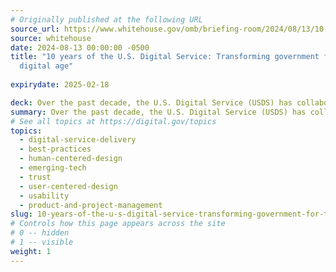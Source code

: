 ```yaml
---
# Originally published at the following URL
source_url: https://www.whitehouse.gov/omb/briefing-room/2024/08/13/10-years-of-the-u-s-digital-service-transforming-government-for-the-digital-age/
source: whitehouse
date: 2024-08-13 00:00:00 -0500
title: "10 years of the U.S. Digital Service: Transforming government for the
  digital age"
  
expirydate: 2025-02-18

deck: Over the past decade, the U.S. Digital Service (USDS) has collaborated with more than 30 federal agencies to create user-friendly, reliable, and seamless digital experiences. Their work prioritizing human-centered design and engineering includes improving services for veterans with Veterans Affairs, launching the Internal Revenue Service Direct File Pilot, and supporting the Centers for Disease Control and Prevention during the COVID-19 pandemic. Looking ahead, USDS remains committed to building trust, fostering innovation, and scaling digital capacity across the federal government, ensuring better service for all Americans.
summary: Over the past decade, the U.S. Digital Service (USDS) has collaborated with more than 30 federal agencies to create user-friendly, reliable, and seamless digital experiences. Their work prioritizing human-centered design and engineering includes improving services for veterans with Veterans Affairs, launching the Internal Revenue Service Direct File Pilot, and supporting the Centers for Disease Control and Prevention during the COVID-19 pandemic. Looking ahead, USDS remains committed to building trust, fostering innovation, and scaling digital capacity across the federal government, ensuring better service for all Americans.
# See all topics at https://digital.gov/topics
topics:
  - digital-service-delivery
  - best-practices
  - human-centered-design
  - emerging-tech
  - trust
  - user-centered-design
  - usability
  - product-and-project-management
slug: 10-years-of-the-u-s-digital-service-transforming-government-for-the-digital-age
# Controls how this page appears across the site
# 0 -- hidden
# 1 -- visible
weight: 1
---
```

